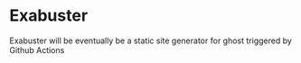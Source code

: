# Exabuster

Exabuster will be eventually be a static site generator for ghost triggered by Github Actions